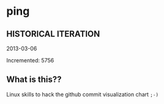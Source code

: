 # ping

## HISTORICAL ITERATION
2013-03-06

Incremented: 5756

## What is this?? 
Linux skills to hack the github commit visualization chart `;-)`
